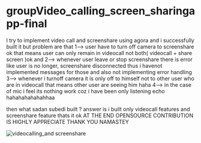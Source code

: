 # groupVideo_calling_screen_sharingapp-final
I try to implement video call and screenshare using agora and i successfully built it but problem are that 
1--> user have to turn off camera to screenshare ok that means user can only remain in videocall not both( videocall  + share screen )ok  and
2-->  whenever user leave or stop screenshare  there is error like user is no longer, screenshare disconnected thus i havenot implemented messages for those and also not implementing error handling 
3--> whenever i turnoff camera it is only off to himself not to other user who are in videocall that means other user are seeing him haha 
4--> in the case of mic i feel its nothing work coz i have been only listening echo hahahahahahahhaa




then what sadan subedi built ? 
answer is i built only videocall features and screenshare feature thats it ok 
 AT THE END 
 OPENSOURCE CONTRIBUTION IS HIGHLY APPRECIATE 
         THANK YOU NAMASTEY 


![videocalling_and screenshare](https://github.com/sadansubedi/groupVideo_calling_screen_sharingapp-final/assets/82010812/8e87a147-e73a-470d-9b8d-1dbd014870d3)
